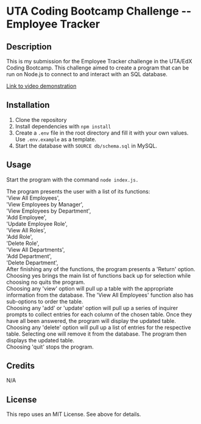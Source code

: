 # UTA Coding Bootcamp Challenge  -- Employee Tracker

## Description

This is my submission for the Employee Tracker challenge in the UTA/EdX Coding Bootcamp. This challenge aimed to create a program that can be run on Node.js to connect to and interact with an SQL database.

<a href="https://drive.google.com/file/d/1h2JJ7GN0AKrOoPkvKU-220O51RlcawdA/view?usp=sharing">Link to video demonstration</a>



## Installation

1. Clone the repository
2. Install dependencies with `npm install`
3. Create a `.env` file in the root directory and fill it with your own values. Use `.env.example` as a template.
4. Start the database with `SOURCE db/schema.sql` in MySQL.



## Usage

Start the program with the command `node index.js.`

The program presents the user with a list of its functions:  
    'View All Employees',   
                    'View Employees by Manager',   
                    'View Employees by Department',   
                    'Add Employee',   
                    'Update Employee Role',   
                    'View All Roles',   
                    'Add Role',   
                    'Delete Role',   
                    'View All Departments',   
                    'Add Department',   
                    'Delete Department',   
After finishing any of the functions, the program presents a 'Return' option. Choosing yes brings the main list of functions back up for selection while choosing no quits the program.   
Choosing any 'view' option will pull up a table with the appropriate information from the database. The 'View All Employees' function also has sub-options to order the table.   
Choosing any 'add' or 'update' option will pull up a series of inquirer prompts to collect entries for each column of the chosen table. Once they have all been answered, the program will display the updated table.   
Choosing any 'delete' option will pull up a list of entries for the respective table. Selecting one will remove it from the database. The program then displays the updated table.   
Choosing 'quit' stops the program.  


## Credits

N/A

## License

This repo uses an MIT License. See above for details.
